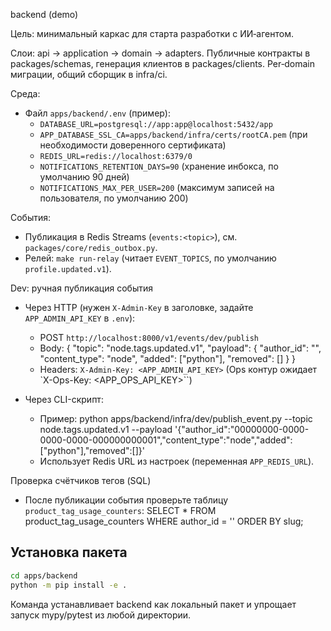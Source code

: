 ﻿backend (demo)

Цель: минимальный каркас для старта разработки с ИИ‑агентом.

Слои: api → application → domain → adapters. Публичные контракты в packages/schemas, генерация клиентов в packages/clients. Per‑domain миграции, общий сборщик в infra/ci.

Среда:
- Файл `apps/backend/.env` (пример):
  - `DATABASE_URL=postgresql://app:app@localhost:5432/app`
  - `APP_DATABASE_SSL_CA=apps/backend/infra/certs/rootCA.pem` (при необходимости доверенного сертификата)
  - `REDIS_URL=redis://localhost:6379/0`
  - `NOTIFICATIONS_RETENTION_DAYS=90` (хранение инбокса, по умолчанию 90 дней)
  - `NOTIFICATIONS_MAX_PER_USER=200` (максимум записей на пользователя, по умолчанию 200)

События:
- Публикация в Redis Streams (`events:<topic>`), см. `packages/core/redis_outbox.py`.
- Релей: `make run-relay` (читает `EVENT_TOPICS`, по умолчанию `profile.updated.v1`).

Dev: ручная публикация события
- Через HTTP (нужен `X-Admin-Key` в заголовке, задайте `APP_ADMIN_API_KEY` в `.env`):
  - POST `http://localhost:8000/v1/events/dev/publish`
  - Body:
    { "topic": "node.tags.updated.v1", "payload": { "author_id": "<uuid>", "content_type": "node", "added": ["python"], "removed": [] } }
  - Headers: `X-Admin-Key: <APP_ADMIN_API_KEY>` (Ops контур ожидает `X-Ops-Key: <APP_OPS_API_KEY>``)

- Через CLI-скрипт:
  - Пример:
    python apps/backend/infra/dev/publish_event.py --topic node.tags.updated.v1 --payload '{"author_id":"00000000-0000-0000-0000-000000000001","content_type":"node","added":["python"],"removed":[]}'
  - Использует Redis URL из настроек (переменная `APP_REDIS_URL`).

Проверка счётчиков тегов (SQL)
- После публикации события проверьте таблицу `product_tag_usage_counters`:
  SELECT * FROM product_tag_usage_counters WHERE author_id = '<uuid>' ORDER BY slug;

## Установка пакета

```bash
cd apps/backend
python -m pip install -e .
```

Команда устанавливает backend как локальный пакет и упрощает запуск mypy/pytest из любой директории.

